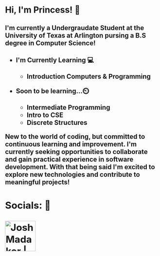 <h1>Hi, I'm Princess! 👸


<h2>I'm currently a Undergraudate Student at the University of Texas at Arlington pursing a B.S degree in Computer Science!<h2>

- <b>I'm Currently Learning 💻</b>
  - Introduction Computers & Programming
    
- <b>Soon to be learning...⏲️</b>
  - Intermediate Programming
  - Intro to CSE
  - Discrete Structures
    
<b><b>
  

New to the world of coding, but committed to continuous learning and improvement. I'm currently seeking opportunities to collaborate and gain practical experience in software development. With that being said I'm excited to explore new technologies and contribute to meaningful projects!
  
<h2>Socials: 📱

[<img align="left" alt="JoshMadakor | LinkedIn" width="100px" src="https://img.shields.io/badge/LinkedIn-0077B5?style=for-the-badge&logo=linkedin&logoColor=white" />][linkedin]

[linkedin]: www.linkedin.com/in/princess-morales-4897122a7
